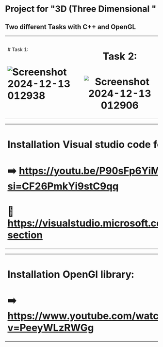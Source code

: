  # Project for "3D (Three Dimensional "
## Two different Tasks with C++ and OpenGL

<table align="center">
<tr border="none">
<td width="50%" align="left">
# Task 1:
 
# ![Screenshot 2024-12-13 012938](https://github.com/user-attachments/assets/6979fd3f-1df5-4e67-a952-bfb842ab2c95)

</td>
<td width="50%" align="center">

# Task 2:
 
 # ![Screenshot 2024-12-13 012906](https://github.com/user-attachments/assets/1eea0ff3-fdd1-4e38-8f1b-be72834ebb16)
  </td>
</tr>
</table>























<table align="center">
<tr border="none">
<td width="50%" align="left">
 
# Installation Visual studio code for C++:

# ➡️ https://youtu.be/P90sFp6YiME?si=CF26PmkYi9stC9qq
# 🔗 https://visualstudio.microsoft.com/#vs-section
</td>
</tr>
</table>

<table align="center">
<tr border="none">
<td width="50%" align="left">
 
# Installation OpenGl library:

# ➡️ https://www.youtube.com/watch?v=PeeyWLzRWGg
</td>
</tr>
</table>
